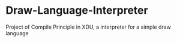 # Draw-Language-Interpreter
Project of Compile Principle in XDU, a interpreter for a simple draw language
